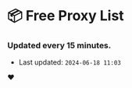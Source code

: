 # :package: Free Proxy List
### Updated every 15 minutes.

- Last updated: `2024-06-18 11:03`

:heart:
